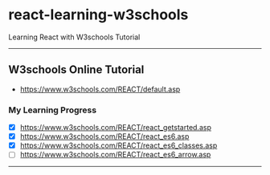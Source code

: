 # react-learning-w3schools
 Learning React with W3schools Tutorial

---

## W3schools Online Tutorial
+ https://www.w3schools.com/REACT/default.asp

### My Learning Progress
- [x] https://www.w3schools.com/REACT/react_getstarted.asp
- [x] https://www.w3schools.com/REACT/react_es6.asp
- [x] https://www.w3schools.com/REACT/react_es6_classes.asp
- [ ] https://www.w3schools.com/REACT/react_es6_arrow.asp

---

